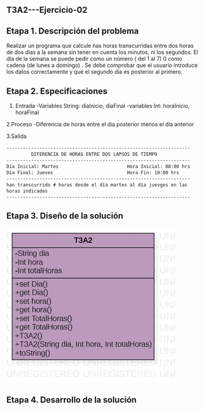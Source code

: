 ## T3A2---Ejercicio-02

##  Etapa 1. Descripción del problema
Realizar un programa que calcule ñas horas transcurridas entre dos horas de dos días a la semana 
sin tener en cuenta los minutos, ni los segundos. El día de la semana se puede pedir como un número
( del 1 al 7) 0 como cadena (de lunes a domingo) . Se debe comprobar que el usuario introduce los datos correctamente 
y que el segundo día es posterior al primero.

## Etapa 2. Especificaciones
1. Entrada
-Variables String: diaInicio, diaFinal
-variables Int: horaInicio, horaFinal

2.Proceso
-Diferencia de horas entre el dia posterior menos el dia anterior

3.Salida

~~~
-------------------------------------------------------------------
         DIFERENCIA DE HORAS ENTRE DOS LAPSOS DE TIEMPO
-------------------------------------------------------------------
Día Inicial: Martes                         Hora Inicial: 08:00 hrs
Día Final: Jueves                           Hora Fin: 10:00 hrs
-------------------------------------------------------------------
han transcurrido # horas desde el día martes al día juevges en las 
horas indicadas
-------------------------------------------------------------------
~~~

## Etapa 3. Diseño de la solución
![](https://github.com/DulceSP/Ejercicio-Horas/blob/main/T3A2.png?raw=true)

## Etapa 4. Desarrollo de la solución
